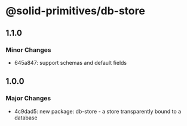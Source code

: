 # @solid-primitives/db-store

## 1.1.0

### Minor Changes

- 645a847: support schemas and default fields

## 1.0.0

### Major Changes

- 4c9dad5: new package: db-store - a store transparently bound to a database
